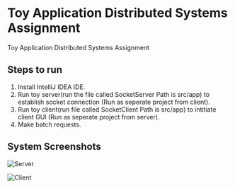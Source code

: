 # Toy Application Distributed Systems Assignment
 Toy Application Distributed Systems Assignment
 
## Steps to run
1. Install IntelliJ IDEA IDE.
2. Run toy server(run the file called SocketServer Path is src/app) to establish socket connection (Run as seperate project from client).
3. Run toy client(run file called SocketClient Path is src/app) to intitiate client GUI (Run as seperate project from server).
4. Make batch requests.

## System Screenshots

![Server](https://user-images.githubusercontent.com/38886126/89120221-3f0dd500-d4bd-11ea-8e2e-87c823e8be1d.png)

![Client](https://user-images.githubusercontent.com/38886126/89120329-1a662d00-d4be-11ea-858f-d55f78dce07f.png)




